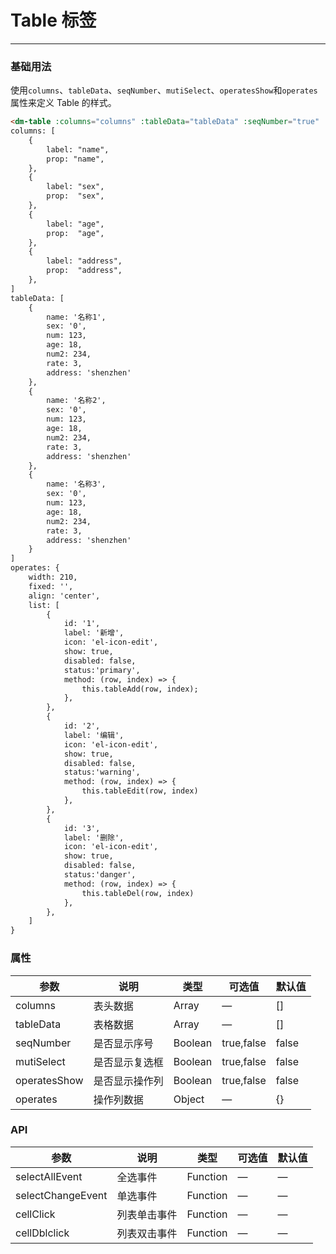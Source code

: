 # Table 标签
----
### 基础用法
使用```columns```、```tableData```、```seqNumber```、```mutiSelect```、```operatesShow```和```operates```属性来定义 Table 的样式。
``` html
<dm-table :columns="columns" :tableData="tableData" :seqNumber="true" :mutiSelect="true" :operatesShow="true" :operates="operates"></dm-table>
columns: [
    {
        label: "name",
        prop: "name",
    },
    {
        label: "sex",
        prop:  "sex",
    },
    {
        label: "age",
        prop:  "age",
    },
    {
        label: "address",
        prop:  "address",
    },
]
tableData: [
    {
        name: '名称1',
        sex: '0',
        num: 123,
        age: 18,
        num2: 234,
        rate: 3,
        address: 'shenzhen'
    },
    {
        name: '名称2',
        sex: '0',
        num: 123,
        age: 18,
        num2: 234,
        rate: 3,
        address: 'shenzhen'
    },
    {
        name: '名称3',
        sex: '0',
        num: 123,
        age: 18,
        num2: 234,
        rate: 3,
        address: 'shenzhen'
    }
]
operates: {
    width: 210,
    fixed: '',
    align: 'center',
    list: [
        {
            id: '1',
            label: '新增',
            icon: 'el-icon-edit',
            show: true,
            disabled: false,
            status:'primary',
            method: (row, index) => {
                this.tableAdd(row, index);
            },
        },
        {
            id: '2',
            label: '编辑',
            icon: 'el-icon-edit',
            show: true,
            disabled: false,
            status:'warning',
            method: (row, index) => {
                this.tableEdit(row, index)
            },
        },
        {
            id: '3',
            label: '删除',
            icon: 'el-icon-edit',
            show: true,
            disabled: false,
            status:'danger',
            method: (row, index) => {
                this.tableDel(row, index)
            },
        },
    ]
}
```

### 属性
| 参数      | 说明    | 类型      | 可选值       | 默认值   |
|---------- |-------- |---------- |-------------  |-------- |
| columns     | 表头数据   | Array    |     —    |     []    |
| tableData     | 表格数据   | Array  |    — | []   |
| seqNumber     | 是否显示序号   | Boolean    | true,false |     false    |
| mutiSelect     | 是否显示复选框   | Boolean    | true,false |     false    |
| operatesShow     | 是否显示操作列   | Boolean    | true,false |     false    |
| operates     | 操作列数据   | Object    |     —    |     {}    |

### API
| 参数              | 说明        | 类型      | 可选值      | 默认值   |
|-------------------|------------|---------- |-------------|-------- | 
| selectAllEvent    | 全选事件    | Function  |      —      |    —    |
| selectChangeEvent | 单选事件    | Function  |      —      |    —    |
| cellClick         | 列表单击事件| Function  |      —      |    —    |
| cellDblclick      | 列表双击事件| Function  |      —      |    —    |